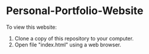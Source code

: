 # Personal-Portfolio-Website

To view this website:
1. Clone a copy of this repository to your computer.
2. Open file "index.html" using a web browser.